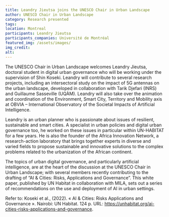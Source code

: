 ```yaml
---
title: Leandry Jieutsa joins the UNESCO Chair in Urban Landscape
author: UNESCO Chair in Urban Landscape
category: Research presented
tags: 
location: Montreal
participants: Leandry Jieutsa
participants_companies: Université de Montréal
featured_img: /assets/images/
img_credit:
alt:
---
```

The UNESCO Chair in Urban Landscape welcomes Leandry Jieutsa, doctoral student in digital urban governance who will be working under the supervision of Shin Koseki. Leandry will contribute to several research projects, including an intersectoral study on the impact of 5G antennas on the urban landscape, developed in collaboration with Tarik Djefari (INRS) and Guillaume Sasseville (UQÀM). Leandry will also take over the animation and coordination of the Environment, Smart City, Territory and Mobility axis at OBVIA – International Observatory of the Societal Impacts of Artificial Intelligence.

Leandry is an urban planner who is passionate about issues of resilient, sustainable and smart cities. A specialist in urban policies and digital urban governance too, he worked on these issues in particular within UN-HABITAT for a few years. He is also the founder of the Africa Innovation Network, a research-action laboratory that brings together experts in diverse and varied fields to propose sustainable and innovative solutions to the complex problems related to the urbanization of the African continent.

The topics of urban digital governance, and particularly artificial intelligence, are at the heart of the discussion at the UNESCO Chair in Urban Landscape; with several members recently contributing to the drafting of “AI & Cities: Risks, Applications and Governance”. This white paper, published by UN Habitat in collaboration with MILA, sets out a series of recommendations on the use and deployment of AI in urban settings.

 

Refer to: Koseki et al., (2022). « AI & Cities: Risks Applications and Governance ». Nairobi: UN Habitat. 124 p. URL: https://unhabitat.org/ai-cities-risks-applications-and-governance.
